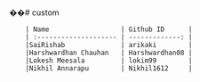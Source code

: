 ��# custom

        | Name                  | Github ID      |
        | :-------------------- | -------------: |
        |SaiRishab              | arikaki        |
        |Harshwardhan Chauhan   | Harshwardhan08 |
        |Lokesh Meesala         | lokim99        |
        |Nikhil Annarapu        | Nikhil1612     |
